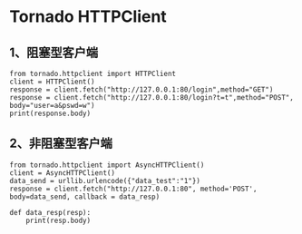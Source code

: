 # Tornado HTTPClient

## 1、阻塞型客户端
	from tornado.httpclient import HTTPClient
	client = HTTPClient()
	response = client.fetch("http://127.0.0.1:80/login",method="GET")
	response = client.fetch("http://127.0.0.1:80/login?t=t",method="POST", body="user=a&pswd=w")
	print(response.body)

## 2、非阻塞型客户端
	from tornado.httpclient import AsyncHTTPClient()
    client = AsyncHTTPClient()
    data_send = urllib.urlencode({"data_test":"1"})
    response = client.fetch("http://127.0.0.1:80", method='POST', body=data_send, callback = data_resp)
        
    def data_resp(resp):
        print(resp.body)